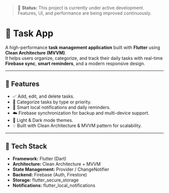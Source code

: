 
> 🚧 **Status:** This project is currently under active development.  
> Features, UI, and performance are being improved continuously.

# 📝 Task App

A high-performance **task management application** built with **Flutter** using **Clean Architecture (MVVM)**.  
It helps users organize, categorize, and track their daily tasks with real-time **Firebase sync**, **smart reminders**, and a modern responsive design.

---

## 🚀 Features
- ✅ Add, edit, and delete tasks.
- 📂 Categorize tasks by type or priority.
- 🔔 Smart local notifications and daily reminders.
- ☁️ Firebase synchronization for backup and multi-device support.
- 🌙 Light & Dark mode themes.
- 💡 Built with Clean Architecture & MVVM pattern for scalability.

---

## 🧰 Tech Stack
- **Framework:** Flutter (Dart)
- **Architecture:** Clean Architecture + MVVM
- **State Management:** Provider / ChangeNotifier
- **Backend:** Firebase (Auth, Firestore)
- **Storage:** flutter_secure_storage
- **Notifications:** flutter_local_notifications


